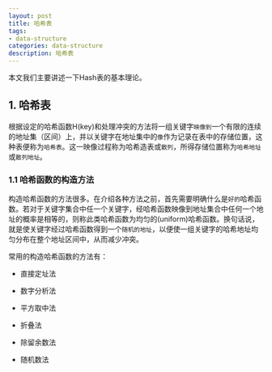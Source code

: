 ```yaml
---
layout: post
title: 哈希表
tags:
- data-structure
categories: data-structure
description: 哈希表
---
```



本文我们主要讲述一下Hash表的基本理论。


<!-- more -->


## 1. 哈希表
根据设定的哈希函数H(key)和处理冲突的方法将一组关键字```映像到```一个有限的连续的地址集（区间）上，并以关键字在地址集中的```像```作为记录在表中的存储位置，这种表便称为```哈希表```。这一映像过程称为哈希造表或```散列```，所得存储位置称为```哈希地址```或```散列地址```。

### 1.1 哈希函数的构造方法
构造哈希函数的方法很多。在介绍各种方法之前，首先需要明确什么是```好的```哈希函数。若对于关键字集合中任一个关键字，经哈希函数映像到地址集合中任何一个地址的概率是相等的，则称此类哈希函数为均匀的(uniform)哈希函数。换句话说，就是使关键字经过哈希函数得到一个```随机的地址```，以便使一组关键字的哈希地址均匀分布在整个地址区间中，从而减少冲突。

常用的构造哈希函数的方法有：

* 直接定址法

* 数字分析法

* 平方取中法

* 折叠法

* 除留余数法

* 随机数法





<br />
<br />


